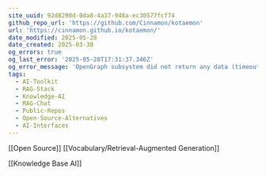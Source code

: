 ```yaml
---
site_uuid: 92d8290d-0da8-4a37-948a-ec30577fcf74
github_repo_url: 'https://github.com/Cinnamon/kotaemon'
url: 'https://cinnamon.github.io/kotaemon/'
date_modified: 2025-05-28
date_created: 2025-03-30
og_errors: true
og_last_error: '2025-05-28T17:31:37.346Z'
og_error_message: 'OpenGraph subsystem did not return any data (timeout or crash).'
tags:
  - AI-Toolkit
  - RAG-Stack
  - Knowledge-AI
  - RAG-Chat
  - Public-Repos
  - Open-Source-Alternatives
  - AI-Interfaces
---
```


[[Open Source]] [[Vocabulary/Retrieval-Augmented Generation]]

[[Knowledge Base AI]]


